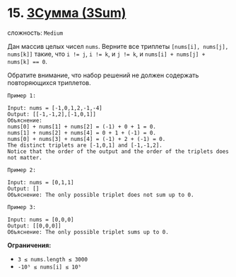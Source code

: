# 15. [3Сумма (3Sum)](https://leetcode.com/problems/3sum/description/)

сложность: `Medium`

Дан массив целых чисел `nums`. Верните все триплеты `[nums[i], nums[j], nums[k]]` такие, что `i != j`, `i != k`, и `j != k`, и `nums[i] + nums[j] + nums[k] == 0`.

Обратите внимание, что набор решений не должен содержать повторяющихся триплетов.

```
Пример 1:

Input: nums = [-1,0,1,2,-1,-4]
Output: [[-1,-1,2],[-1,0,1]]
Объяснение: 
nums[0] + nums[1] + nums[2] = (-1) + 0 + 1 = 0.
nums[1] + nums[2] + nums[4] = 0 + 1 + (-1) = 0.
nums[0] + nums[3] + nums[4] = (-1) + 2 + (-1) = 0.
The distinct triplets are [-1,0,1] and [-1,-1,2].
Notice that the order of the output and the order of the triplets does not matter.

Пример 2:

Input: nums = [0,1,1]
Output: []
Объяснение: The only possible triplet does not sum up to 0.

Пример 3:

Input: nums = [0,0,0]
Output: [[0,0,0]]
Объяснение: The only possible triplet sums up to 0.
```

**Ограничения:**

*   `3 ≤ nums.length ≤ 3000`
*   `-10⁵ ≤ nums[i] ≤ 10⁵`